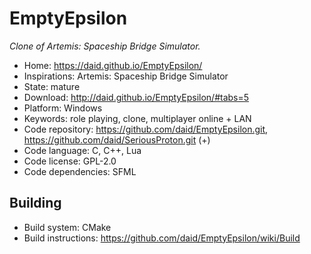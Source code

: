 # EmptyEpsilon

_Clone of Artemis: Spaceship Bridge Simulator._

- Home: https://daid.github.io/EmptyEpsilon/
- Inspirations: Artemis: Spaceship Bridge Simulator
- State: mature
- Download: http://daid.github.io/EmptyEpsilon/#tabs=5
- Platform: Windows
- Keywords: role playing, clone, multiplayer online + LAN
- Code repository: https://github.com/daid/EmptyEpsilon.git, https://github.com/daid/SeriousProton.git (+)
- Code language: C, C++, Lua
- Code license: GPL-2.0
- Code dependencies: SFML

## Building

- Build system: CMake
- Build instructions: https://github.com/daid/EmptyEpsilon/wiki/Build
